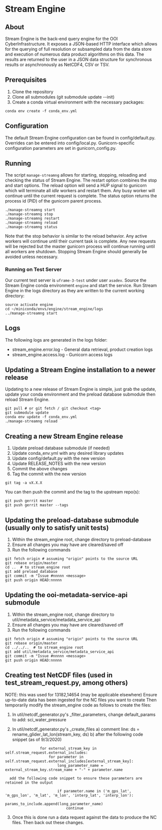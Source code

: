 # Stream Engine

## About

Stream Engine is the back-end query engine for the OOI CyberInfrastructure.
It exposes a JSON-based HTTP interface which allows for the querying of
full resolution or subsampled data from the data store and execution of
numerous data product algorithms on this data. The results are returned
to the user in a JSON data structure for synchronous results or
asynchronously as NetCDF4, CSV or TSV.

## Prerequisites

1. Clone the repository
2. Clone all submodules (git submodule update --init)
3. Create a conda virtual environment with the necessary packages:

```shell
conda env create -f conda_env.yml
```

## Configuration

The default Stream Engine configuration can be found in config/default.py.
Overrides can be entered into config/local.py. Gunicorn-specific
configuration parameters are set in gunicorn_config.py.

## Running

The script `manage-streamng` allows for starting, stopping, reloading and
checking the status of Stream Engine. The restart option combines the stop 
and start options. The reload option will send a HUP signal to gunicorn 
which will terminate all *idle* workers and restart them. Any busy worker 
will continue until the current request is complete. The status option 
returns the process id (PID) of the gunicorn parent process.

```shell
./manage-streamng start
./manage-streamng stop
./manage-streamng restart
./manage-streamng reload
./manage-streamng status
```

Note that the stop behavior is similar to the reload behavior. Any active
workers will continue until their current task is complete. Any new
requests will be rejected but the master gunicorn process will continue
running until all workers are shutdown. Stopping Stream Engine should
generally be avoided unless necessary.

### Running on Test Server

Our current test server is `uframe-3-test` under user `asadev`. Source the 
Stream Engine conda environment `engine` and start the service. Run Stream 
Engine in the logs directory as they are written to the current working directory:

```shell
source activate engine
cd ~/miniconda/envs/engine/stream_engine/logs
../manage-streamng start
```

## Logs

The following logs are generated in the logs folder:

* stream_engine.error.log - General data retrieval, product creation logs
* stream_engine.access.log - Gunicorn access logs

## Updating a Stream Engine installation to a newer release

Updating to a new release of Stream Engine is simple, just grab the update,
update your conda environment and the preload database submodule then
reload Stream Engine.

```shell
git pull # or git fetch / git checkout <tag>
git submodule update
conda env update -f conda_env.yml
./manage-streamng reload
```


## Creating a new Stream Engine release

1. Update preload database submodule (if needed)
2. Update conda_env.yml with any desired library updates
3. Update config/default.py with the new version
4. Update RELEASE_NOTES with the new version
5. Commit the above changes
6. Tag the commit with the new version

```shell
git tag -a vX.X.X
```

You can then push the commit and the tag to the upstream repo(s):

```shell
git push gerrit master
git push gerrit master --tags
```

## Updating the preload-database submodule (usually only to satisfy unit tests)

1. Within the stream_engine root, change directory to preload-database
2. Ensure all changes you may have are cleared/saved off
3. Run the following commands

```
git fetch origin # assuming "origin" points to the source URL
git rebase origin/master
cd ..  # to stream_engine root
git add preload_database
git commit -m "Issue #nnnnn <message>
git push origin HEAD:nnnnn
```

## Updating the ooi-metadata-service-api submodule

1. Within the stream_engine root, change directory to util/metadata_service/metadata_service_api
2. Ensure all changes you may have are cleared/saved off
3. Run the following commands

```
git fetch origin # assuming "origin" points to the source URL
git rebase origin/master
cd ../../..  # to stream_engine root
git add util/metadata_service/metadata_service_api
git commit -m "Issue #nnnnn <message>
git push origin HEAD:nnnnn
```
## Creating test NetCDF files (used in test_stream_request.py, among others)

NOTE: this was used for 13182,14654 (may be applicable elsewhere)
Ensure up-to-date data has been ingested for the NC files you want to create
Then temporarily modify the stream_engine code as follows to create the files:

1. In util/netcdf_generator.py's _filter_parameters, change default_params to add: sci_water_pressure
2) In util/netcdf_generator.py's _create_files
   a) comment line: ds = rename_glider_lat_lon(stream_key, ds)
   b) after the following code snippet (as of 9/3/2020)
```
                for external_stream_key in self.stream_request.external_includes:
                    for parameter in self.stream_request.external_includes[external_stream_key]:
                        long_parameter_name = external_stream_key.stream_name + "-" + parameter.name
```
      add the following code snippet to ensure these parameters are retained in the output
```
                        if parameter.name in ('m_gps_lat', 'm_gps_lon', 'm_lat', 'm_lon', 'interp_lat', 'interp_lon'):
                            params_to_include.append(long_parameter_name)
                            continue
```
3) Once this is done run a data request against the data to produce the NC files. Then back out these changes.

